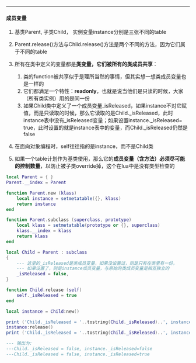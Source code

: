 

----
#### 成员变量

1. 基类Parent, 子类Child， 实例变量instance分别是三张不同的table

2. Parent.release()方法与Child.release()方法是两个不同的方法，因为它们属于不同的table

3. 所有在类中定义的变量都是**类变量，它们被所有的类成员共享**：
    1. 类的function被共享似乎是理所当然的事情，但其实想一想类成员变量也是一样的
    2. 它们都满足一个特性：**readonly**，也就是说当他们是只读的时候，大家（所有类实例）用的是同一份
    3. 如果Child类中定义了一个成员变量_isReleased，如果instance不对它赋值，而是只读取的时候，那么它读取的是Child._isReleased，此时instance表中没有_isReleased变量；如果设置instance._isReleased= true，此时设置的就是instance表中的变量，而Child._isReleased仍然是false

4. 在面向对象编程时，self往往指的是instance，而不是Child类

5. 如果一个table计划作为基类使用，那么它的**成员变量（含方法）必须尽可能的控制数量**，以防止被子类override掉，这个在lua中是没有类型检查的 


```lua
local Parent = { }
Parent.__index = Parent

function Parent.new (klass)
    local instance = setmetatable({}, klass)
    return instance
end

function Parent.subclass (superclass, prototype)
    local klass = setmetatable(prototype or {}, superclass)
    klass.__index = klass
    return klass
end

local Child = Parent : subclass
{
    --- 这里的_isReleased是类成员变量，如果没设置过，则是只有在类里有一份，
    --- 如果设置了，则是instance成员变量，与原始的类成员变量是相互独立的
    _isReleased = false,
}

function Child.release (self)
    self._isReleased = true
end

local instance = Child:new()

print ('Child._isReleased = '..tostring(Child._isReleased)..', instance._isReleased='..tostring(instance._isReleased))
instance:release()
print ('Child._isReleased = '..tostring(Child._isReleased)..', instance._isReleased='..tostring(instance._isReleased))

--- 输出为:
---Child._isReleased = false, instance._isReleased=false
---Child._isReleased = false, instance._isReleased=true


```